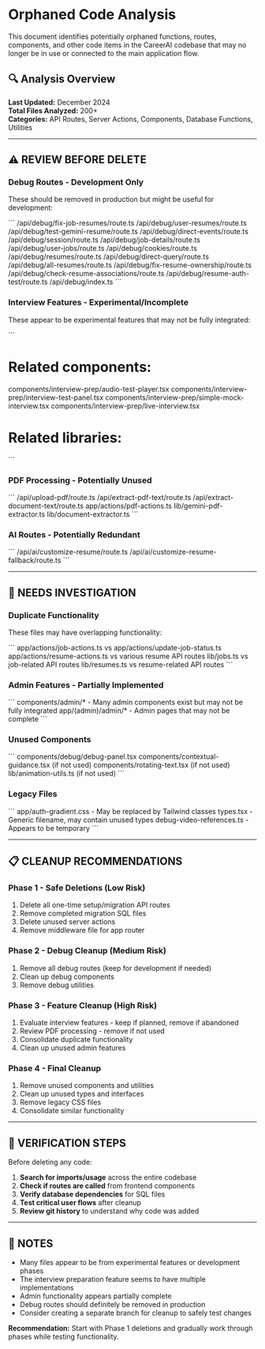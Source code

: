 # Orphaned Code Analysis

This document identifies potentially orphaned functions, routes, components, and other code items in the CareerAI codebase that may no longer be in use or connected to the main application flow.

## 🔍 Analysis Overview

**Last Updated:** December 2024  
**Total Files Analyzed:** 200+  
**Categories:** API Routes, Server Actions, Components, Database Functions, Utilities

---

## ⚠️ REVIEW BEFORE DELETE

### Debug Routes - Development Only
These should be removed in production but might be useful for development:

\`\`\`
/api/debug/fix-job-resumes/route.ts
/api/debug/user-resumes/route.ts
/api/debug/test-gemini-resume/route.ts
/api/debug/direct-events/route.ts
/api/debug/session/route.ts
/api/debug/job-details/route.ts
/api/debug/user-jobs/route.ts
/api/debug/cookies/route.ts
/api/debug/resumes/route.ts
/api/debug/direct-query/route.ts
/api/debug/all-resumes/route.ts
/api/debug/fix-resume-ownership/route.ts
/api/debug/check-resume-associations/route.ts
/api/debug/resume-auth-test/route.ts
/api/debug/index.ts
\`\`\`

### Interview Features - Experimental/Incomplete
These appear to be experimental features that may not be fully integrated:

\`\`\`


# Related components:
components/interview-prep/audio-test-player.tsx
components/interview-prep/interview-test-panel.tsx
components/interview-prep/simple-mock-interview.tsx
components/interview-prep/live-interview.tsx

# Related libraries:

\`\`\`

### PDF Processing - Potentially Unused
\`\`\`
/api/upload-pdf/route.ts
/api/extract-pdf-text/route.ts
/api/extract-document-text/route.ts
app/actions/pdf-actions.ts
lib/gemini-pdf-extractor.ts
lib/document-extractor.ts
\`\`\`

### AI Routes - Potentially Redundant
\`\`\`
/api/ai/customize-resume/route.ts
/api/ai/customize-resume-fallback/route.ts
\`\`\`

---

## 🤔 NEEDS INVESTIGATION

### Duplicate Functionality
These files may have overlapping functionality:

\`\`\`
app/actions/job-actions.ts vs app/actions/update-job-status.ts
app/actions/resume-actions.ts vs various resume API routes
lib/jobs.ts vs job-related API routes
lib/resumes.ts vs resume-related API routes
\`\`\`

### Admin Features - Partially Implemented
\`\`\`
components/admin/* - Many admin components exist but may not be fully integrated
app/(admin)/admin/* - Admin pages that may not be complete
\`\`\`

### Unused Components
\`\`\`
components/debug/debug-panel.tsx
components/contextual-guidance.tsx (if not used)
components/rotating-text.tsx (if not used)
lib/animation-utils.ts (if not used)
\`\`\`

### Legacy Files
\`\`\`
app/auth-gradient.css - May be replaced by Tailwind classes
types.tsx - Generic filename, may contain unused types
debug-video-references.ts - Appears to be temporary
\`\`\`

---

## 📋 CLEANUP RECOMMENDATIONS

### Phase 1 - Safe Deletions (Low Risk)
1. Delete all one-time setup/migration API routes
2. Remove completed migration SQL files
3. Delete unused server actions
4. Remove middleware file for app router

### Phase 2 - Debug Cleanup (Medium Risk)
1. Remove all debug routes (keep for development if needed)
2. Clean up debug components
3. Remove debug utilities

### Phase 3 - Feature Cleanup (High Risk)
1. Evaluate interview features - keep if planned, remove if abandoned
2. Review PDF processing - remove if not used
3. Consolidate duplicate functionality
4. Clean up unused admin features

### Phase 4 - Final Cleanup
1. Remove unused components and utilities
2. Clean up unused types and interfaces
3. Remove legacy CSS files
4. Consolidate similar functionality

---

## 🔧 VERIFICATION STEPS

Before deleting any code:

1. **Search for imports/usage** across the entire codebase
2. **Check if routes are called** from frontend components
3. **Verify database dependencies** for SQL files
4. **Test critical user flows** after cleanup
5. **Review git history** to understand why code was added

---

## 📝 NOTES

- Many files appear to be from experimental features or development phases
- The interview preparation feature seems to have multiple implementations
- Admin functionality appears partially complete
- Debug routes should definitely be removed in production
- Consider creating a separate branch for cleanup to safely test changes

**Recommendation:** Start with Phase 1 deletions and gradually work through phases while testing functionality.
